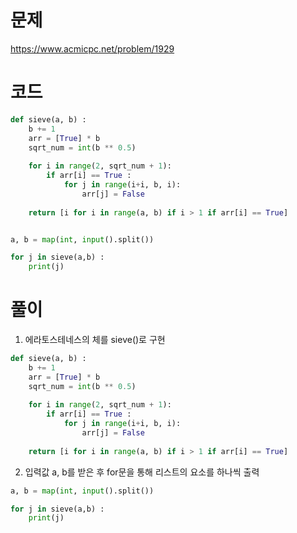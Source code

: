 # 문제
https://www.acmicpc.net/problem/1929

# 코드
~~~python
def sieve(a, b) :
    b += 1
    arr = [True] * b
    sqrt_num = int(b ** 0.5)
    
    for i in range(2, sqrt_num + 1):
        if arr[i] == True :
            for j in range(i+i, b, i):
                arr[j] = False
                
    return [i for i in range(a, b) if i > 1 if arr[i] == True]


a, b = map(int, input().split())

for j in sieve(a,b) :
    print(j)
~~~

# 풀이
1. 에라토스테네스의 체를 sieve()로 구현
~~~python
def sieve(a, b) :
    b += 1
    arr = [True] * b
    sqrt_num = int(b ** 0.5)
    
    for i in range(2, sqrt_num + 1):
        if arr[i] == True :
            for j in range(i+i, b, i):
                arr[j] = False
                
    return [i for i in range(a, b) if i > 1 if arr[i] == True]
~~~
2. 입력값 a, b를 받은 후 for문을 통해 리스트의 요소를 하나씩 출력
~~~python
a, b = map(int, input().split())

for j in sieve(a,b) :
    print(j)
~~~